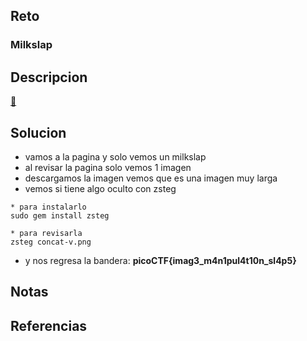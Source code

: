 
## Reto
### Milkslap
## Descripcion

[🥛](http://mercury.picoctf.net:48380/)
## Solucion
- vamos a la pagina y solo vemos un milkslap
- al revisar la pagina solo vemos 1 imagen
- descargamos la imagen vemos que es una imagen muy larga
- vemos si tiene algo oculto con zsteg
```
* para instalarlo
sudo gem install zsteg

* para revisarla
zsteg concat-v.png
```
-  y nos regresa la bandera: **picoCTF{imag3_m4n1pul4t10n_sl4p5}**
## Notas

## Referencias

